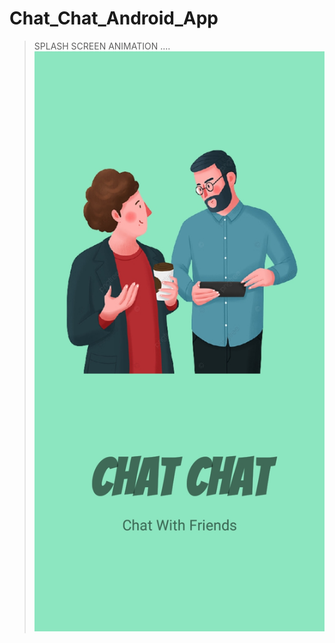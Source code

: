 # Chat_Chat_Android_App
> SPLASH SCREEN ANIMATION ....
![alt text](https://github.com/Maniss-ai/Chat_Chat_Android_App/blob/master/ScreenShots/13.jpeg?raw=true)

